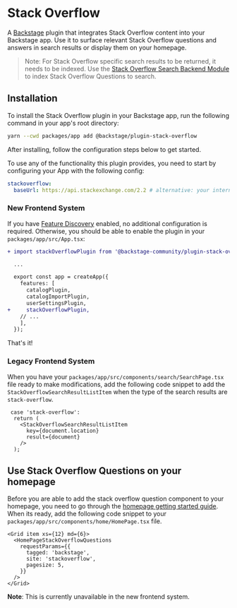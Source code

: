 # Stack Overflow

A [Backstage](https://backstage.io/) plugin that integrates Stack Overflow content into your Backstage app. Use it to surface relevant Stack Overflow questions and answers in search results or display them on your homepage.

> Note: For Stack Overflow specific search results to be returned, it needs to be indexed. Use the [Stack Overflow Search Backend Module](https://github.com/backstage/backstage/blob/master/plugins/search-backend-module-stack-overflow-collator/README.md) to index Stack Overflow Questions to search.

## Installation

To install the Stack Overflow plugin in your Backstage app, run the following command in your app's root directory:

```sh
yarn --cwd packages/app add @backstage/plugin-stack-overflow
```

After installing, follow the configuration steps below to get started.

To use any of the functionality this plugin provides, you need to start by configuring your App with the following config:

```yaml
stackoverflow:
  baseUrl: https://api.stackexchange.com/2.2 # alternative: your internal stack overflow instance
```

### New Frontend System

If you have [Feature Discovery](https://backstage.io/docs/frontend-system/architecture/app#feature-discovery) enabled, no additional configuration is required. Otherwise, you should be able to enable the plugin in your `packages/app/src/App.tsx`:

```diff
+ import stackOverflowPlugin from '@backstage-community/plugin-stack-overflow';

  ...

  export const app = createApp({
    features: [
      catalogPlugin,
      catalogImportPlugin,
      userSettingsPlugin,
+     stackOverflowPlugin,
    // ...
    ],
  });
```

That's it!

### Legacy Frontend System

When you have your `packages/app/src/components/search/SearchPage.tsx` file ready to make modifications, add the following code snippet to add the `StackOverflowSearchResultListItem` when the type of the search results are `stack-overflow`.

```tsx
 case 'stack-overflow':
  return (
    <StackOverflowSearchResultListItem
      key={document.location}
      result={document}
    />
  );
```

## Use Stack Overflow Questions on your homepage

Before you are able to add the stack overflow question component to your homepage, you need to go through the [homepage getting started guide](https://backstage.io/docs/getting-started/homepage). When its ready, add the following code snippet to your `packages/app/src/components/home/HomePage.tsx` file.

```tsx
<Grid item xs={12} md={6}>
  <HomePageStackOverflowQuestions
    requestParams={{
      tagged: 'backstage',
      site: 'stackoverflow',
      pagesize: 5,
    }}
  />
</Grid>
```

**Note**: This is currently unavailable in the new frontend system.
